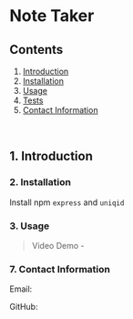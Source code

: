 # Note Taker

## Contents 


1. [ Introduction ](#intro)
2. [ Installation ](#install)
3. [ Usage ](#usage)
6. [ Tests ](#tests)
7. [ Contact Information ](#questions)

<br>

<a name="intro"></a>
## 1. Introduction



<a name="install"></a>
### 2. Installation

Install npm `express` and `uniqid`

<a name="usage"></a>
### 3. Usage

>Video Demo - 

<a name="questions"></a>
### 7. Contact Information

Email: 

GitHub: 

